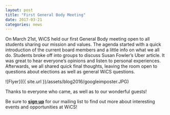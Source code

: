 ```yaml
---
layout: post
title: "First General Body Meeting"
date: 2017-03-21
categories: news
---
```


On March 21st, WiCS held our first General Body meeting open to all students sharing our mission and values. The agenda started with a quick introduction of the current board members and a little info on what we all do. Students broke off into groups to discuss Susan Fowler’s Uber article. It was great to hear everyone’s opinions and listen to personal experiences. Afterwards, we all shared quick final thoughts, leaving the room open to questions about elections as well as general WiCS questions. 


![Flyer]({{ site.url }}/assets/blog2016/googleimposter.JPG)

Thanks to everyone who came, as well as to our wonderful guests!

Be sure to [**sign up**][mailinglist] for our mailing list to find out more about interesting events and opportunities at WiCS!

[mailinglist]: http://columbia.us9.list-manage.com/subscribe?u=4c6a1c710f8ab9cce10272368&id=593b5faa43
